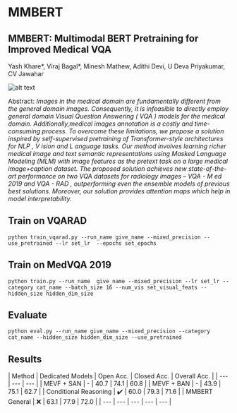 # MMBERT

## MMBERT: Multimodal BERT Pretraining for Improved Medical VQA
Yash Khare*, Viraj Bagal*, Minesh Mathew, Adithi Devi, U Deva Priyakumar, CV Jawahar

![alt text](https://github.com/VirajBagal/MMBERT/blob/main/qualitative.png?raw=true)

Abstract: *Images in the medical domain are fundamentally different from the general domain images. Consequently, it is infeasible to directly employ general domain Visual Question Answering ( VQA ) models for the medical domain. Additionally,medical images annotation is a costly and time-consuming
process. To overcome these limitations, we propose a solution inspired by self-supervised pretraining of Transformer-style architectures for NLP , V ision and L anguage tasks. Our
method involves learning richer medical image and text semantic representations using Masked Language Modeling
(MLM) with image features as the pretext task on a large medical image+caption dataset. The proposed solution achieves
new state-of-the-art performance on two VQA datasets for
radiology images – VQA - M ed 2019 and VQA - RAD , outperforming even the ensemble models of previous best solutions.
Moreover, our solution provides attention maps which help
in model interpretability.*

## Train on VQARAD

```
python train_vqarad.py --run_name give_name --mixed_precision --use_pretrained --lr set_lr  --epochs set_epochs
```

## Train on MedVQA 2019

```
python train.py --run_name  give_name --mixed_precision --lr set_lr --category cat_name --batch_size 16 --num_vis set_visual_feats --hidden_size hidden_dim_size
```

## Evaluate 

```
python eval.py --run_name give_name --mixed_precision --category cat_name --hidden_size hidden_dim_size --use_pretrained
```

## Results

| Method | Dedicated Models | Open Acc. | Closed Acc. | Overall Acc. |
| --- | --- | --- |
| MEVF + SAN | - | 40.7 | 74.1 | 60.8 |
| MEVF + BAN | - | 43.9 | 75.1 | 62.7 |
| Conditional Reasoning | :heavy_check_mark: | 60.0 | 79.3 | 71.6 |
| MMBERT General | :x: | 63.1 | 77.9 | 72.0 | 
| --- | --- | --- | --- | --- | 
